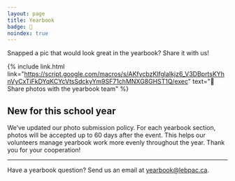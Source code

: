 ```yaml
---
layout: page
title: Yearbook
badge: 📸
noindex: true
---
```


Snapped a pic that would look great in the yearbook? Share it with us!

{% include link.html link="https://script.google.com/macros/s/AKfycbzKlfglaIkjz6_V3DBprtsKYhnVyCxTiFkDYqKCYcVtsSdckyYm9SF71chMNXG8GHST1Q/exec" text="📸 Share photos with the yearbook team" %}

## New for this school year

We’ve updated our photo submission policy. For each yearbook section, photos will be accepted up to 60 days after the event. This helps our volunteers manage yearbook work more evenly throughout the year. Thank you for your cooperation!

---

Have a yearbook question? Send us an email at [yearbook@lebpac.ca](mailto:yearbook@lebpac.ca).